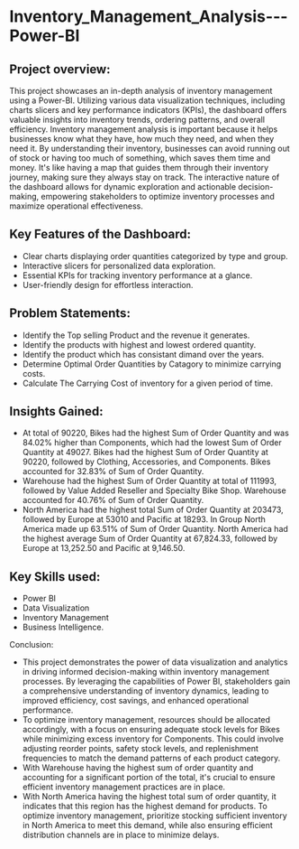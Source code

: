 # Inventory_Management_Analysis---Power-BI
## Project overview:
This project showcases an in-depth analysis of inventory management using a Power-BI. Utilizing various data visualization techniques, including charts slicers and key performance indicators (KPIs), the dashboard offers valuable insights into inventory trends, ordering patterns, and overall efficiency. Inventory management analysis is important because it helps businesses know what they have, how much they need, and when they need it. By understanding their inventory, businesses can avoid running out of stock or having too much of something, which saves them time and money. It's like having a map that guides them through their inventory journey, making sure they always stay on track. The interactive nature of the dashboard allows for dynamic exploration and actionable decision-making, empowering stakeholders to optimize inventory processes and maximize operational effectiveness.

## Key Features of the Dashboard:
- Clear charts displaying order quantities categorized by type and group.
- Interactive slicers for personalized data exploration.
- Essential KPIs for tracking inventory performance at a glance.
- User-friendly design for effortless interaction.






## Problem Statements:
- Identify the Top selling Product and the revenue it generates.
- Identify the products with highest and lowest ordered quantity.
- Identify the product which has consistant dimand over the years.
- Determine Optimal Order Quantities by Catagory to minimize carrying costs.
- Calculate The Carrying Cost of inventory for a given period of time.

## Insights Gained:
- At total of 90220, Bikes had the highest Sum of Order Quantity and was 84.02% higher than Components, which had the lowest Sum of Order Quantity at 49027. Bikes had the highest Sum of Order Quantity at 90220, followed by Clothing, Accessories, and Components.﻿﻿ ﻿﻿Bikes accounted for 32.83% of Sum of Order Quantity.
- ﻿Warehouse had the highest Sum of Order Quantity at total of 111993, followed by Value Added Reseller and Specialty Bike Shop.﻿﻿ ﻿﻿Warehouse accounted for 40.76% of Sum of Order Quantity.
- North America had the highest total Sum of Order Quantity at 203473, followed by Europe at 53010 and Pacific at 18293.﻿﻿ In Group North America made up 63.51% of Sum of Order Quantity.﻿﻿ ﻿﻿North America had the highest average Sum of Order Quantity at 67,824.33, followed by Europe at 13,252.50 and Pacific at 9,146.50.

## Key Skills used:
- Power BI
- Data Visualization
- Inventory Management
- Business Intelligence.

Conclusion:
- This project demonstrates the power of data visualization and analytics in driving informed decision-making within inventory management processes. By leveraging the capabilities of Power BI, stakeholders gain a comprehensive understanding of inventory dynamics, leading to improved efficiency, cost savings, and enhanced operational performance.
- To optimize inventory management, resources should be allocated accordingly, with a focus on ensuring adequate stock levels for Bikes while minimizing excess inventory for Components. This could involve adjusting reorder points, safety stock levels, and replenishment frequencies to match the demand patterns of each product category.
- With Warehouse having the highest sum of order quantity and accounting for a significant portion of the total, it's crucial to ensure efficient inventory management practices are in place.
- With North America having the highest total sum of order quantity, it indicates that this region has the highest demand for products. To optimize inventory management, prioritize stocking sufficient inventory in North America to meet this demand, while also ensuring efficient distribution channels are in place to minimize delays.
